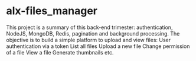 # alx-files_manager
This project is a summary of this back-end trimester: authentication, NodeJS, MongoDB, Redis, pagination and background processing.  The objective is to build a simple platform to upload and view files:  User authentication via a token List all files Upload a new file Change permission of a file View a file Generate thumbnails etc.
